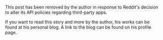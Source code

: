 This post has been removed by the author in response to Reddit's decision to alter its API policies regarding third-party apps.

If you want to read this story and more by the author, his works can be found at his personal blog. A link to the blog can be found on his profile page.